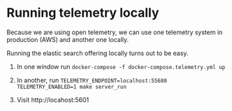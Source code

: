 # Running telemetry locally

Because we are using open telemetry, we can use one telemetry system
in production (AWS) and another one locally.

Running the elastic search offering locally turns out to be easy.

1. In one window run `docker-compose -f docker-compose.telemetry.yml up`

1. In another, run `TELEMETRY_ENDPOINT=localhost:55680 TELEMETRY_ENABLED=1 make server_run`

1. Visit http://locahost:5601

